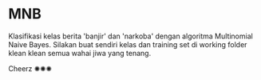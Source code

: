 # MNB

Klasifikasi kelas berita 'banjir' dan 'narkoba' dengan algoritma Multinomial Naive Bayes.
Silakan buat sendiri kelas dan training set di working folder klean klean semua wahai jiwa yang tenang.

Cheerz ✺✺✺
